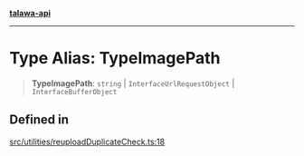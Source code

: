 [**talawa-api**](../../../README.md)

***

# Type Alias: TypeImagePath

> **TypeImagePath**: `string` \| `InterfaceUrlRequestObject` \| `InterfaceBufferObject`

## Defined in

[src/utilities/reuploadDuplicateCheck.ts:18](https://github.com/Suyash878/talawa-api/blob/e4413cec641a837926071678fed3c7f67234e31e/src/utilities/reuploadDuplicateCheck.ts#L18)
